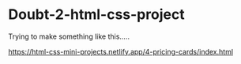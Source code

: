 # Doubt-2-html-css-project


Trying to make something like this..... 

https://html-css-mini-projects.netlify.app/4-pricing-cards/index.html
